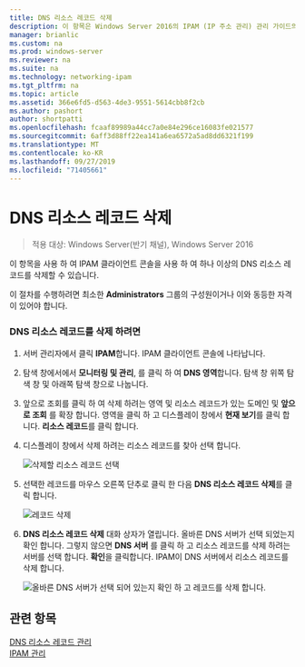 ```yaml
---
title: DNS 리소스 레코드 삭제
description: 이 항목은 Windows Server 2016의 IPAM (IP 주소 관리) 관리 가이드의 일부입니다.
manager: brianlic
ms.custom: na
ms.prod: windows-server
ms.reviewer: na
ms.suite: na
ms.technology: networking-ipam
ms.tgt_pltfrm: na
ms.topic: article
ms.assetid: 366e6fd5-d563-4de3-9551-5614cbb8f2cb
ms.author: pashort
author: shortpatti
ms.openlocfilehash: fcaaf89989a44cc7a0e84e296ce16083fe021577
ms.sourcegitcommit: 6aff3d88ff22ea141a6ea6572a5ad8dd6321f199
ms.translationtype: MT
ms.contentlocale: ko-KR
ms.lasthandoff: 09/27/2019
ms.locfileid: "71405661"
---
```

# <a name="delete-dns-resource-records"></a>DNS 리소스 레코드 삭제

>적용 대상: Windows Server(반기 채널), Windows Server 2016

이 항목을 사용 하 여 IPAM 클라이언트 콘솔을 사용 하 여 하나 이상의 DNS 리소스 레코드를 삭제할 수 있습니다.  
  
이 절차를 수행하려면 최소한 **Administrators** 그룹의 구성원이거나 이와 동등한 자격이 있어야 합니다.  
  
### <a name="to-delete-dns-resource-records"></a>DNS 리소스 레코드를 삭제 하려면  
  
1.  서버 관리자에서 클릭  **IPAM**합니다. IPAM 클라이언트 콘솔에 나타납니다.  
  
2.  탐색 창에서에서 **모니터링 및 관리**, 를 클릭 하 여 **DNS 영역**합니다.  탐색 창 위쪽 탐색 창 및 아래쪽 탐색 창으로 나눕니다.  
  
3.  앞으로 조회를 클릭 하 여 삭제 하려는 영역 및 리소스 레코드가 있는 도메인 및 **앞으로 조회** 를 확장 합니다. 영역을 클릭 하 고 디스플레이 창에서 **현재 보기**를 클릭 합니다. **리소스 레코드**를 클릭 합니다.  
  
4.  디스플레이 창에서 삭제 하려는 리소스 레코드를 찾아 선택 합니다.  
  
    ![삭제할 리소스 레코드 선택](../../media/Delete-DNS-Resource-Records/ipam_DeleteRR_01.jpg)  
  
5.  선택한 레코드를 마우스 오른쪽 단추로 클릭 한 다음 **DNS 리소스 레코드 삭제**를 클릭 합니다.  
  
    ![레코드 삭제](../../media/Delete-DNS-Resource-Records/ipam_DeleteRR_02.jpg)  
  
6.  **DNS 리소스 레코드 삭제** 대화 상자가 열립니다. 올바른 DNS 서버가 선택 되었는지 확인 합니다. 그렇지 않으면 **DNS 서버** 를 클릭 하 고 리소스 레코드를 삭제 하려는 서버를 선택 합니다. **확인**을 클릭합니다. IPAM이 DNS 서버에서 리소스 레코드를 삭제 합니다.  
  
    ![올바른 DNS 서버가 선택 되어 있는지 확인 하 고 레코드를 삭제 합니다.](../../media/Delete-DNS-Resource-Records/ipam_DeleteRR_03.jpg)  
  
## <a name="see-also"></a>관련 항목  
[DNS 리소스 레코드 관리](DNS-Resource-Record-Management.md)  
[IPAM 관리](Manage-IPAM.md)  
  


